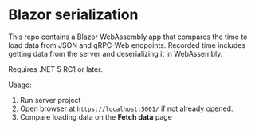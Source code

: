 # Blazor serialization

This repo contains a Blazor WebAssembly app that compares the time to load data from JSON and gRPC-Web endpoints. Recorded time includes getting data from the server and deserializing it in WebAssembly.

Requires .NET 5 RC1 or later.

Usage:
1. Run server project
2. Open browser at `https://localhost:5001/` if not already opened.
3. Compare loading data on the **Fetch data** page
